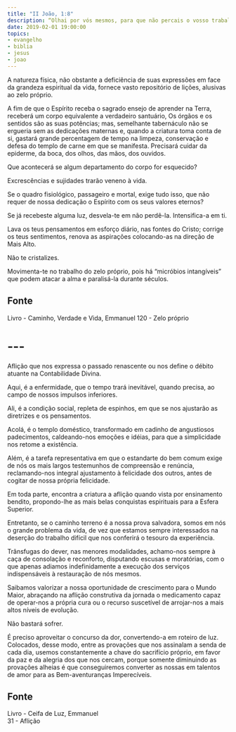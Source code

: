 ```yaml
---
title: "II João, 1:8"
description: “Olhai por vós mesmos, para que não percais o vosso trabalho, mas antes recebais o inteiro galardão.”
date: 2019-02-01 19:00:00
topics: 
- evangelho
- biblia
- jesus
- joao
---
```


A natureza física, não obstante a deficiência de suas expressões em face
da grandeza espiritual da vida, fornece vasto repositório de lições, alusivas ao
zelo próprio.

A fim de que o Espírito receba o sagrado ensejo de aprender na Terra, receberá
um corpo equivalente a verdadeiro santuário, Os órgãos e os sentidos são as suas
potências; mas, semelhante tabernáculo não se ergueria sem as dedicações
maternas e, quando a criatura toma conta de si, gastará grande percentagem de
tempo na limpeza, conservação e defesa do templo de carne em que se manifesta.
Precisará cuidar da epiderme, da boca, dos olhos, das mãos, dos ouvidos.

Que acontecerá se algum departamento do corpo for esquecido?

Excrescências e sujidades trarão veneno à vida.

Se o quadro fisiológico, passageiro e mortal, exige tudo isso, que não requer de
nossa dedicação o Espírito com os seus valores eternos?

Se já recebeste alguma luz, desvela-te em não perdê-la. Intensifica-a em ti.

Lava os teus pensamentos em esforço diário, nas fontes do Cristo; corrige os
teus sentimentos, renova as aspirações colocando-as na direção de Mais Alto.

Não te cristalizes.

Movimenta-te no trabalho do zelo próprio, pois há “micróbios intangíveis”
que podem atacar a alma e paralisá-la durante séculos.


## Fonte
Livro - Caminho, Verdade e Vida, Emmanuel
120 - Zelo próprio


# ---


Aflição que nos expressa o passado renascente ou nos define o débito atuante na
Contabilidade Divina.

Aqui, é a enfermidade, que o tempo trará inevitável, quando precisa, ao campo de
nossos impulsos inferiores.

Ali, é a condição social, repleta de espinhos, em que se nos ajustarão as
diretrizes e os pensamentos.

Acolá, é o templo doméstico, transformado em cadinho de angustiosos
padecimentos, caldeando-nos emoções e idéias, para que a simplicidade nos retome
a existência.

Além, é a tarefa representativa em que o estandarte do bem comum exige de nós os
mais largos testemunhos de compreensão e renúncia, reclamando-nos integral
ajustamento à felicidade dos outros, antes de cogitar de nossa própria
felicidade.

Em toda parte, encontra a criatura a aflição quando vista por ensinamento
bendito, propondo-lhe as mais belas conquistas espirituais para a Esfera
Superior.

Entretanto, se o caminho terreno é a nossa prova salvadora, somos em
nós o grande problema da vida, de vez que estamos sempre interessados na
deserção do trabalho difícil que nos conferirá o tesouro da experiência.

Trânsfugas do dever, nas menores modalidades, achamo-nos sempre à caça de
consolação e reconforto, disputando escusas e moratórias, com o que apenas
adiamos indefinidamente a execução dos serviços indispensáveis à restauração de
nós mesmos.

Saibamos valorizar a nossa oportunidade de crescimento para o Mundo Maior,
abraçando na aflição construtiva da jornada o medicamento capaz de operar-nos a
própria cura ou o recurso suscetível de arrojar-nos a mais altos níveis de
evolução. 

Não bastará sofrer.

É preciso aproveitar o concurso da dor, convertendo-a em roteiro de luz.
Colocados, desse modo, entre as provações que nos assinalam a senda de cada dia,
usemos constantemente a chave do sacrifício próprio, em favor da paz e da
alegria dos que nos cercam, porque somente diminuindo as provações alheias é que
conseguiremos converter as nossas em talentos de amor para as Bem-aventuranças
Imperecíveis.


## Fonte
Livro - Ceifa de Luz, Emmanuel  
31 - Aflição
